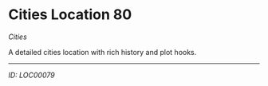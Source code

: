 # Cities Location 80

*Cities*

A detailed cities location with rich history and plot hooks.

---
*ID: LOC00079*